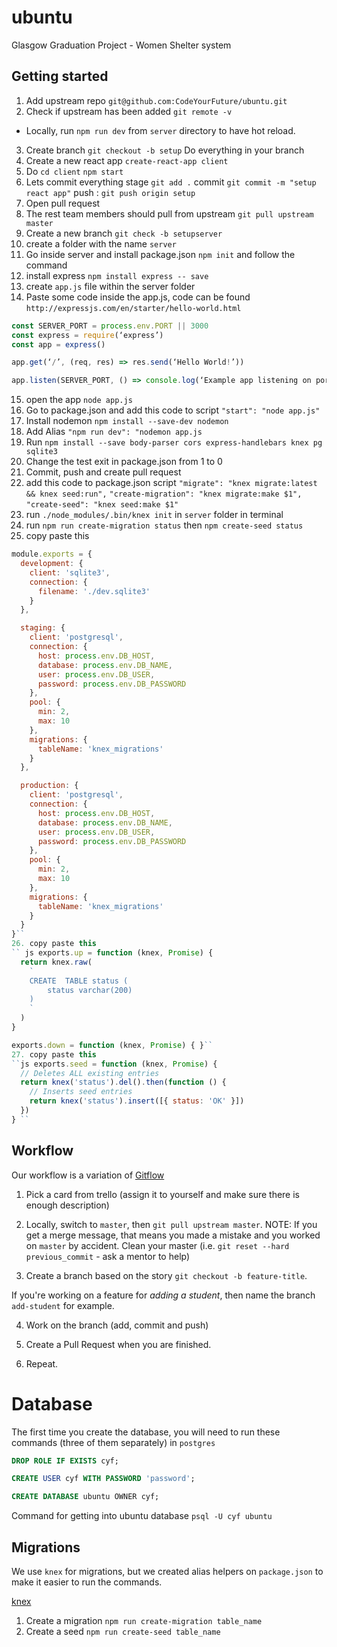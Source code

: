 # ubuntu
Glasgow Graduation Project - Women Shelter system

## Getting started

1.  Add upstream repo `git@github.com:CodeYourFuture/ubuntu.git`
2.  Check if upstream has been added `git remote -v`

- Locally, run `npm run dev` from `server` directory to have hot reload.

3.  Create branch `git checkout -b setup` Do everything in your branch
4.  Create a new react app `create-react-app client`
5.  Do
    `cd client`
    `npm start`
6.  Lets commit everything
    stage `git add .`
    commit `git commit -m "setup react app"`
    push : `git push origin setup`
7.  Open pull request
8.  The rest team members should pull from upstream `git pull upstream master`
9.  Create a new branch `git check -b setupserver`
10. create a folder with the name `server`
11. Go inside server and install package.json `npm init` and follow the command
12. install express `npm install express -- save`
13. create `app.js` file within the server folder
14. Paste some code inside the app.js, code can be found `http://expressjs.com/en/starter/hello-world.html`

```js
const SERVER_PORT = process.env.PORT || 3000
const express = require(‘express’)
const app = express()

app.get(‘/’, (req, res) => res.send(‘Hello World!’))

app.listen(SERVER_PORT, () => console.log(‘Example app listening on port 3000!’))
```

15. open the app `node app.js`
16. Go to package.json and add this code to script `"start": "node app.js"`
17. Install nodemon `npm install --save-dev nodemon`
18. Add Alias `"npm run dev": "nodemon app.js`
19. Run `npm install --save body-parser cors express-handlebars knex pg sqlite3`
20. Change the test exit in package.json from 1 to 0
21. Commit, push and create pull request
22. add this code to package.json script
    `"migrate": "knex migrate:latest && knex seed:run",`
    `"create-migration": "knex migrate:make $1",`
    `"create-seed": "knex seed:make $1"`
23. run `./node_modules/.bin/knex init` in `server` folder in terminal
24. run `npm run create-migration status` then
    `npm create-seed status`
25. copy paste this

```js // Update with your config settings.
module.exports = {
  development: {
    client: 'sqlite3',
    connection: {
      filename: './dev.sqlite3'
    }
  },

  staging: {
    client: 'postgresql',
    connection: {
      host: process.env.DB_HOST,
      database: process.env.DB_NAME,
      user: process.env.DB_USER,
      password: process.env.DB_PASSWORD
    },
    pool: {
      min: 2,
      max: 10
    },
    migrations: {
      tableName: 'knex_migrations'
    }
  },

  production: {
    client: 'postgresql',
    connection: {
      host: process.env.DB_HOST,
      database: process.env.DB_NAME,
      user: process.env.DB_USER,
      password: process.env.DB_PASSWORD
    },
    pool: {
      min: 2,
      max: 10
    },
    migrations: {
      tableName: 'knex_migrations'
    }
  }
}``
26. copy paste this
`` js exports.up = function (knex, Promise) {
  return knex.raw(
    `
    CREATE  TABLE status (
        status varchar(200)
    )
    `
  )
}

exports.down = function (knex, Promise) { }``
27. copy paste this
``js exports.seed = function (knex, Promise) {
  // Deletes ALL existing entries
  return knex('status').del().then(function () {
    // Inserts seed entries
    return knex('status').insert([{ status: 'OK' }])
  })
} ``
```

## Workflow

Our workflow is a variation of [Gitflow](https://datasift.github.io/gitflow/IntroducingGitFlow.html)

1.  Pick a card from trello (assign it to yourself and make sure there is enough description)

2.  Locally, switch to `master`, then `git pull upstream master`. NOTE: If you get a merge message, that means you made a mistake and you worked on `master` by accident. Clean your master (i.e. `git reset --hard previous_commit` - ask a mentor to help)

3.  Create a branch based on the story `git checkout -b feature-title`.

If you're working on a feature for _adding a student_, then name the branch `add-student` for example.

4.  Work on the branch (add, commit and push)

5.  Create a Pull Request when you are finished.

6.  Repeat.

# Database

The first time you create the database, you will need to run these commands (three of them separately) in `postgres`

```sql
DROP ROLE IF EXISTS cyf;
```

```sql
CREATE USER cyf WITH PASSWORD 'password';
```

```sql
CREATE DATABASE ubuntu OWNER cyf;
```

Command for getting into ubuntu database `psql -U cyf ubuntu`

## Migrations

We use `knex` for migrations, but we created alias helpers on `package.json` to make it easier to run the commands.

[knex](https://knexjs.org/)

1.  Create a migration `npm run create-migration table_name`
2.  Create a seed `npm run create-seed table_name`
